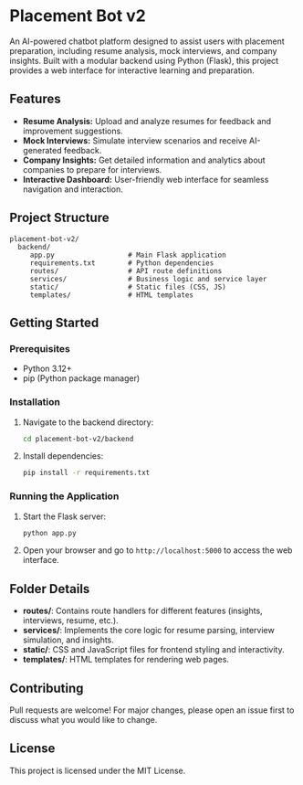 # Placement Bot v2

An AI-powered chatbot platform designed to assist users with placement preparation, including resume analysis, mock interviews, and company insights. Built with a modular backend using Python (Flask), this project provides a web interface for interactive learning and preparation.

## Features

- **Resume Analysis:** Upload and analyze resumes for feedback and improvement suggestions.
- **Mock Interviews:** Simulate interview scenarios and receive AI-generated feedback.
- **Company Insights:** Get detailed information and analytics about companies to prepare for interviews.
- **Interactive Dashboard:** User-friendly web interface for seamless navigation and interaction.

## Project Structure

```
placement-bot-v2/
  backend/
	 app.py                  # Main Flask application
	 requirements.txt        # Python dependencies
	 routes/                 # API route definitions
	 services/               # Business logic and service layer
	 static/                 # Static files (CSS, JS)
	 templates/              # HTML templates
```

## Getting Started

### Prerequisites

- Python 3.12+
- pip (Python package manager)

### Installation

1. Navigate to the backend directory:
	```sh
	cd placement-bot-v2/backend
	```
2. Install dependencies:
	```sh
	pip install -r requirements.txt
	```

### Running the Application

1. Start the Flask server:
	```sh
	python app.py
	```
2. Open your browser and go to `http://localhost:5000` to access the web interface.

## Folder Details

- **routes/**: Contains route handlers for different features (insights, interviews, resume, etc.).
- **services/**: Implements the core logic for resume parsing, interview simulation, and insights.
- **static/**: CSS and JavaScript files for frontend styling and interactivity.
- **templates/**: HTML templates for rendering web pages.

## Contributing

Pull requests are welcome! For major changes, please open an issue first to discuss what you would like to change.

## License

This project is licensed under the MIT License.
